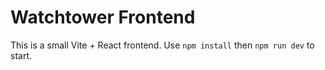 # Watchtower Frontend

This is a small Vite + React frontend. Use `npm install` then `npm run dev` to start.
